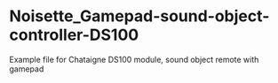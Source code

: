 # Noisette_Gamepad-sound-object-controller-DS100
Example file for Chataigne DS100 module, sound object remote with gamepad
